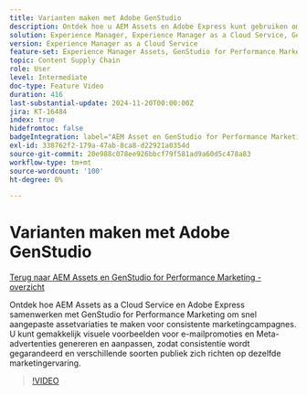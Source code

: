 ```yaml
---
title: Varianten maken met Adobe GenStudio
description: Ontdek hoe u AEM Assets en Adobe Express kunt gebruiken om assetvariaties te maken voor e-mail- en Meta-advertenties, zodat u verzekerd bent van een consistente marketingervaring.
solution: Experience Manager, Experience Manager as a Cloud Service, GenStudio for Performance Marketing
version: Experience Manager as a Cloud Service
feature-set: Experience Manager Assets, GenStudio for Performance Marketing
topic: Content Supply Chain
role: User
level: Intermediate
doc-type: Feature Video
duration: 416
last-substantial-update: 2024-11-20T00:00:00Z
jira: KT-16484
index: true
hidefromtoc: false
badgeIntegration: label="AEM Asset en GenStudio for Performance Marketing" type="positive"
exl-id: 338762f2-179a-47ab-8ca8-d22921a0354d
source-git-commit: 20e988c078ee926bbcf79f581ad9a60d5c478a83
workflow-type: tm+mt
source-wordcount: '100'
ht-degree: 0%

---
```


# Varianten maken met Adobe GenStudio

[Terug naar AEM Assets en GenStudio for Performance Marketing - overzicht](./overview.md)

Ontdek hoe AEM Assets as a Cloud Service en Adobe Express samenwerken met GenStudio for Performance Marketing om snel aangepaste assetvariaties te maken voor consistente marketingcampagnes. U kunt gemakkelijk visuele voorbeelden voor e-mailpromoties en Meta-advertenties genereren en aanpassen, zodat consistentie wordt gegarandeerd en verschillende soorten publiek zich richten op dezelfde marketingervaring.

>[!VIDEO](https://video.tv.adobe.com/v/3439266/?learn=on&enablevpops)
